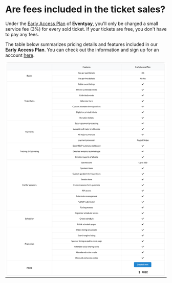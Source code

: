 # Are fees included in the ticket sales? 

Under the [Early Access Plan](https://eventyay.com/pricing) of **Eventyay**, you'll only be charged a small service fee (3%) for every sold ticket. If your tickets are free, you don't have to pay any fees. 

The table below summarizes pricing details and features included in our **Early Access Plan**. You can check out the information and sign up for an account [here](https://eventyay.com/pricing).

![Are fees included](../images/Are-fees-included-in-the-ticket-sales-1.png)
